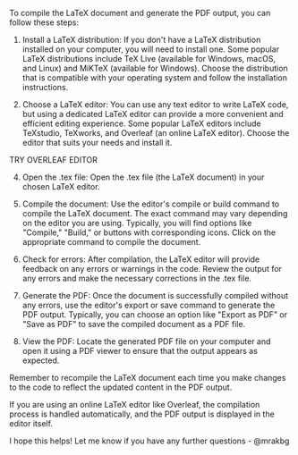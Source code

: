 To compile the LaTeX document and generate the PDF output, you can follow these steps:

1. Install a LaTeX distribution: If you don't have a LaTeX distribution installed on your computer, you will need to install one. Some popular LaTeX distributions include TeX Live (available for Windows, macOS, and Linux) and MiKTeX (available for Windows). Choose the distribution that is compatible with your operating system and follow the installation instructions.

2. Choose a LaTeX editor: You can use any text editor to write LaTeX code, but using a dedicated LaTeX editor can provide a more convenient and efficient editing experience. Some popular LaTeX editors include TeXstudio, TeXworks, and Overleaf (an online LaTeX editor). Choose the editor that suits your needs and install it.

 
TRY OVERLEAF EDITOR

4. Open the .tex file: Open the .tex file (the LaTeX document) in your chosen LaTeX editor.

5. Compile the document: Use the editor's compile or build command to compile the LaTeX document. The exact command may vary depending on the editor you are using. Typically, you will find options like "Compile," "Build," or buttons with corresponding icons. Click on the appropriate command to compile the document.

6. Check for errors: After compilation, the LaTeX editor will provide feedback on any errors or warnings in the code. Review the output for any errors and make the necessary corrections in the .tex file.

7. Generate the PDF: Once the document is successfully compiled without any errors, use the editor's export or save command to generate the PDF output. Typically, you can choose an option like "Export as PDF" or "Save as PDF" to save the compiled document as a PDF file.

8. View the PDF: Locate the generated PDF file on your computer and open it using a PDF viewer to ensure that the output appears as expected.

Remember to recompile the LaTeX document each time you make changes to the code to reflect the updated content in the PDF output.

If you are using an online LaTeX editor like Overleaf, the compilation process is handled automatically, and the PDF output is displayed in the editor itself.

I hope this helps! Let me know if you have any further questions - @mrakbg
